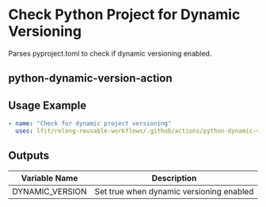 <!--
SPDX-License-Identifier: Apache-2.0
SPDX-FileCopyrightText: 2024 The Linux Foundation
-->

# Check Python Project for Dynamic Versioning

Parses pyproject.toml to check if dynamic versioning enabled.

## python-dynamic-version-action

## Usage Example

```yaml
- name: "Check for dynamic project versioning"
  uses: lfit/releng-reusable-workflows/.github/actions/python-dynamic-version-action@main
```

## Outputs

<!-- markdownlint-disable MD013 -->

| Variable Name   | Description                              |
| --------------- | ---------------------------------------- |
| DYNAMIC_VERSION | Set true when dynamic versioning enabled |

<!-- markdownlint-enable MD013 -->
